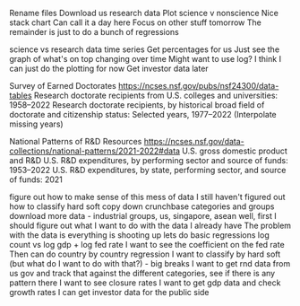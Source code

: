 Rename files
Download us research data
Plot science v nonscience
Nice stack chart
Can call it a day here
Focus on other stuff tomorrow
The remainder is just to do a bunch of regressions

science vs research data time series
Get percentages for us
Just see the graph of what's on top changing over time
Might want to use log?
I think I can just do the plotting for now
Get investor data later

Survey of Earned Doctorates
https://ncses.nsf.gov/pubs/nsf24300/data-tables
Research doctorate recipients from U.S. colleges and universities: 1958–2022
Research doctorate recipients, by historical broad field of doctorate and citizenship status: Selected years, 1977–2022
(Interpolate missing years)

National Patterns of R&D Resources
https://ncses.nsf.gov/data-collections/national-patterns/2021-2022#data
U.S. gross domestic product and R&D
U.S. R&D expenditures, by performing sector and source of funds: 1953–2022
U.S. R&D expenditures, by state, performing sector, and source of funds: 2021

figure out how to make sense of this mess of data
I still haven't figured out how to classify hard soft
copy down crunchbase categories and groups
download more data - industrial groups, us, singapore, asean
well, first I should figure out what I want to do with the data I already have
The problem with the data is everything is shooting up
lets do basic regressions
log count vs log gdp + log fed rate 
I want to see the coefficient on the fed rate
Then can do country by country regression
I want to classify by hard soft (but what do I want to do with that?) - big breaks
I want to get rnd data from us gov
and track that against the different categories, see if there is any pattern there
I want to see closure rates
I want to get gdp data and check growth rates
I can get investor data for the public side

